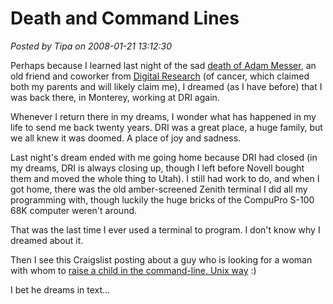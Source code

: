 # Death and Command Lines

*Posted by Tipa on 2008-01-21 13:12:30*

Perhaps because I learned last night of the sad [death of Adam Messer](http://www.legacy.com/MOBILE/DeathNotices.asp?Page=Notice&PersonID=101346006), an old friend and coworker from [Digital Research](http://en.wikipedia.org/wiki/Digital_Research) (of cancer, which claimed both my parents and will likely claim me), I dreamed (as I have before) that I was back there, in Monterey, working at DRI again.

Whenever I return there in my dreams, I wonder what has happened in my life to send me back twenty years. DRI was a great place, a huge family, but we all knew it was doomed. A place of joy and sadness.

Last night's dream ended with me going home because DRI had closed (in my dreams, DRI is always closing up, though I left before Novell bought them and moved the whole thing to Utah). I still had work to do, and when I got home, there was the old amber-screened Zenith terminal I did all my programming with, though luckily the huge bricks of the CompuPro S-100 68K computer weren't around.

That was the last time I ever used a terminal to program. I don't know why I dreamed about it.

Then I see this Craigslist posting about a guy who is looking for a woman with whom to [raise a child in the command-line, Unix way](http://www.craigslist.org/about/best/nyc/485967082.html) :)

I bet he dreams in text...

